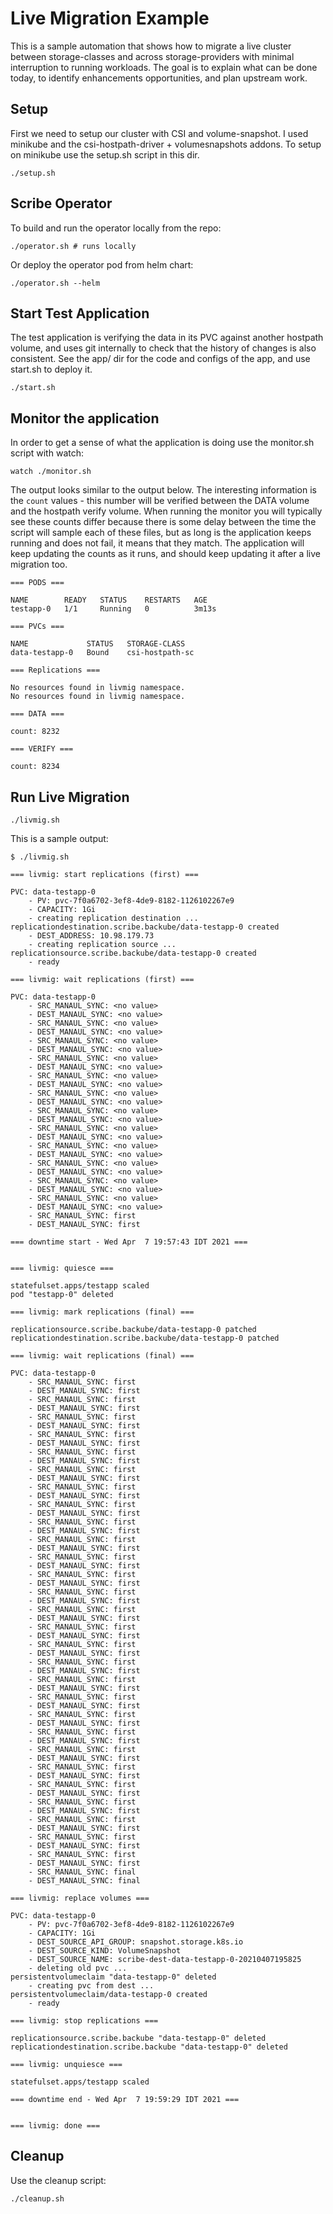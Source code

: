 # Live Migration Example

This is a sample automation that shows how to migrate a live cluster between storage-classes and across storage-providers with minimal interruption to running workloads. The goal is to explain what can be done today, to identify enhancements opportunities, and plan upstream work.

## Setup

First we need to setup our cluster with CSI and volume-snapshot.
I used minikube and the csi-hostpath-driver + volumesnapshots addons.
To setup on minikube use the setup.sh script in this dir.

```
./setup.sh
```

## Scribe Operator

To build and run the operator locally from the repo:

```
./operator.sh # runs locally
```

Or deploy the operator pod from helm chart:

```
./operator.sh --helm
```

## Start Test Application

The test application is verifying the data in its PVC against another hostpath volume,
and uses git internally to check that the history of changes is also consistent.
See the app/ dir for the code and configs of the app, and use start.sh to deploy it.

```
./start.sh
```

## Monitor the application

In order to get a sense of what the application is doing use the monitor.sh script with watch:

```
watch ./monitor.sh
```

The output looks similar to the output below. The interesting information is the `count` values - this number will be verified between the DATA volume and the hostpath verify volume. When running the monitor you will typically see these counts differ because there is some delay between the time the script will sample each of these files, but as long is the application keeps running and does not fail, it means that they match. The application will keep updating the counts as it runs, and should keep updating it after a live migration too.

```
=== PODS ===

NAME        READY   STATUS    RESTARTS   AGE
testapp-0   1/1     Running   0          3m13s

=== PVCs ===

NAME             STATUS   STORAGE-CLASS
data-testapp-0   Bound    csi-hostpath-sc

=== Replications ===

No resources found in livmig namespace.
No resources found in livmig namespace.

=== DATA ===

count: 8232

=== VERIFY ===

count: 8234

```

## Run Live Migration

```
./livmig.sh
```

This is a sample output:

```
$ ./livmig.sh

=== livmig: start replications (first) ===

PVC: data-testapp-0
    - PV: pvc-7f0a6702-3ef8-4de9-8182-1126102267e9
    - CAPACITY: 1Gi
    - creating replication destination ...
replicationdestination.scribe.backube/data-testapp-0 created
    - DEST_ADDRESS: 10.98.179.73
    - creating replication source ...
replicationsource.scribe.backube/data-testapp-0 created
    - ready

=== livmig: wait replications (first) ===

PVC: data-testapp-0
    - SRC_MANAUL_SYNC: <no value>
    - DEST_MANAUL_SYNC: <no value>
    - SRC_MANAUL_SYNC: <no value>
    - DEST_MANAUL_SYNC: <no value>
    - SRC_MANAUL_SYNC: <no value>
    - DEST_MANAUL_SYNC: <no value>
    - SRC_MANAUL_SYNC: <no value>
    - DEST_MANAUL_SYNC: <no value>
    - SRC_MANAUL_SYNC: <no value>
    - DEST_MANAUL_SYNC: <no value>
    - SRC_MANAUL_SYNC: <no value>
    - DEST_MANAUL_SYNC: <no value>
    - SRC_MANAUL_SYNC: <no value>
    - DEST_MANAUL_SYNC: <no value>
    - SRC_MANAUL_SYNC: <no value>
    - DEST_MANAUL_SYNC: <no value>
    - SRC_MANAUL_SYNC: <no value>
    - DEST_MANAUL_SYNC: <no value>
    - SRC_MANAUL_SYNC: <no value>
    - DEST_MANAUL_SYNC: <no value>
    - SRC_MANAUL_SYNC: <no value>
    - DEST_MANAUL_SYNC: <no value>
    - SRC_MANAUL_SYNC: <no value>
    - DEST_MANAUL_SYNC: <no value>
    - SRC_MANAUL_SYNC: first
    - DEST_MANAUL_SYNC: first

=== downtime start - Wed Apr  7 19:57:43 IDT 2021 ===


=== livmig: quiesce ===

statefulset.apps/testapp scaled
pod "testapp-0" deleted

=== livmig: mark replications (final) ===

replicationsource.scribe.backube/data-testapp-0 patched
replicationdestination.scribe.backube/data-testapp-0 patched

=== livmig: wait replications (final) ===

PVC: data-testapp-0
    - SRC_MANAUL_SYNC: first
    - DEST_MANAUL_SYNC: first
    - SRC_MANAUL_SYNC: first
    - DEST_MANAUL_SYNC: first
    - SRC_MANAUL_SYNC: first
    - DEST_MANAUL_SYNC: first
    - SRC_MANAUL_SYNC: first
    - DEST_MANAUL_SYNC: first
    - SRC_MANAUL_SYNC: first
    - DEST_MANAUL_SYNC: first
    - SRC_MANAUL_SYNC: first
    - DEST_MANAUL_SYNC: first
    - SRC_MANAUL_SYNC: first
    - DEST_MANAUL_SYNC: first
    - SRC_MANAUL_SYNC: first
    - DEST_MANAUL_SYNC: first
    - SRC_MANAUL_SYNC: first
    - DEST_MANAUL_SYNC: first
    - SRC_MANAUL_SYNC: first
    - DEST_MANAUL_SYNC: first
    - SRC_MANAUL_SYNC: first
    - DEST_MANAUL_SYNC: first
    - SRC_MANAUL_SYNC: first
    - DEST_MANAUL_SYNC: first
    - SRC_MANAUL_SYNC: first
    - DEST_MANAUL_SYNC: first
    - SRC_MANAUL_SYNC: first
    - DEST_MANAUL_SYNC: first
    - SRC_MANAUL_SYNC: first
    - DEST_MANAUL_SYNC: first
    - SRC_MANAUL_SYNC: first
    - DEST_MANAUL_SYNC: first
    - SRC_MANAUL_SYNC: first
    - DEST_MANAUL_SYNC: first
    - SRC_MANAUL_SYNC: first
    - DEST_MANAUL_SYNC: first
    - SRC_MANAUL_SYNC: first
    - DEST_MANAUL_SYNC: first
    - SRC_MANAUL_SYNC: first
    - DEST_MANAUL_SYNC: first
    - SRC_MANAUL_SYNC: first
    - DEST_MANAUL_SYNC: first
    - SRC_MANAUL_SYNC: first
    - DEST_MANAUL_SYNC: first
    - SRC_MANAUL_SYNC: first
    - DEST_MANAUL_SYNC: first
    - SRC_MANAUL_SYNC: first
    - DEST_MANAUL_SYNC: first
    - SRC_MANAUL_SYNC: first
    - DEST_MANAUL_SYNC: first
    - SRC_MANAUL_SYNC: first
    - DEST_MANAUL_SYNC: first
    - SRC_MANAUL_SYNC: first
    - DEST_MANAUL_SYNC: first
    - SRC_MANAUL_SYNC: first
    - DEST_MANAUL_SYNC: first
    - SRC_MANAUL_SYNC: final
    - DEST_MANAUL_SYNC: final

=== livmig: replace volumes ===

PVC: data-testapp-0
    - PV: pvc-7f0a6702-3ef8-4de9-8182-1126102267e9
    - CAPACITY: 1Gi
    - DEST_SOURCE_API_GROUP: snapshot.storage.k8s.io
    - DEST_SOURCE_KIND: VolumeSnapshot
    - DEST_SOURCE_NAME: scribe-dest-data-testapp-0-20210407195825
    - deleting old pvc ...
persistentvolumeclaim "data-testapp-0" deleted
    - creating pvc from dest ...
persistentvolumeclaim/data-testapp-0 created
    - ready

=== livmig: stop replications ===

replicationsource.scribe.backube "data-testapp-0" deleted
replicationdestination.scribe.backube "data-testapp-0" deleted

=== livmig: unquiesce ===

statefulset.apps/testapp scaled

=== downtime end - Wed Apr  7 19:59:29 IDT 2021 ===


=== livmig: done ===
```

## Cleanup

Use the cleanup script:

```
./cleanup.sh
```

